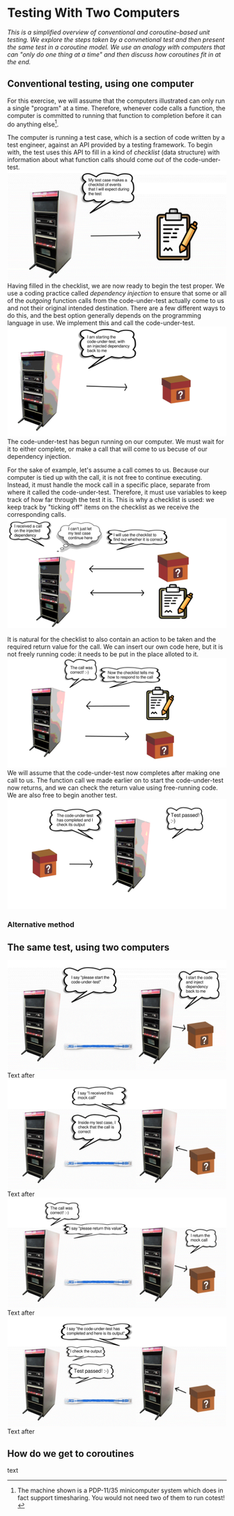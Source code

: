# Testing With Two Computers
_This is a simplified overview of conventional and coroutine-based unit testing. We explore the steps taken by a convnetional test and then present the same test in a coroutine model. We use an analogy with computers that can "only do one thing at a time" and then discuss how coroutines fit in at the end._
## Conventional testing, using one computer
For this exercise, we will assume that the computers illustrated can only run a single "program" at a time. Therefore, whenever code calls a function, the computer is committed to running that function to completion before it can do anything else[^1].

The computer is running a test case, which is a section of code written by a test engineer, against an API provided by a testing framework. To begin with, the test uses this API to fill in a kind of _checklist_ (data structure) with information about what function calls should come _out_ of the code-under-test.
![My test case makes a checklist of events that I will expect during the test.](/coroutines/docs/images/current_1.png)
Having filled in the checklist, we are now ready to begin the test proper. We use a coding practice called _dependency injection_ to ensure that some or all of the _outgoing_ function calls from the code-under-test actually come to us and not their original intended destination. There are a few different ways to do this, and the best option generally depends on the programming language in use. We implement this and call the code-under-test.
![I am starting the code-under-test, with an injected dependancy back to me.](/coroutines/docs/images/current_2.png)
The code-under-test has begun running on our computer. We must wait for it to either complete, or make a call that will come to us becuse of our dependency injection. 

For the sake of example, let's assume a call comes to us. Because our computer is tied up with the call, it is not free to continue executing. Instead, it must handle the mock call in a specific place, separate from where it called the code-under-test. Therefore, it must use variables to keep track of how far through the test it is. This is why a checklist is used: we keep track by "ticking off" items on the checklist as we receive the corresponding calls.
![I received a call on the injected dependency. Thinks: I can't just let my test case continue here. I will use the checklist to find out whether it is correct.](/coroutines/docs/images/current_3.png)


It is natural for the checklist to also contain an action to be taken and the required return value for the call. We can insert our own code here, but it is not freely running code: it needs to be put in the place alloted to it. 
![The call was correct! Now the checklist tells me how to respond to the call.](/coroutines/docs/images/current_4.png)
We will assume that the code-under-test now completes after making one call to us. The function call we made earlier on to start the code-under-test now returns, and we can check the return value using free-running code. We are also free to begin another test.
![The code-under-test has completed and I check its output. Test passed!](/coroutines/docs/images/current_5.png)
### Alternative method
## The same test, using two computers
![I say "please start the code-under-test". I start the code and inject dependency back to me.](/coroutines/docs/images/cotest_1.png)
Text after
![I say "I received this mock call". Inside my test case, I check that the call is correct.](/coroutines/docs/images/cotest_2.png)
Text after
![The call was correct! I say "please return this value". I return the mock call.](/coroutines/docs/images/cotest_3.png)
Text after
![I say "the code-under-test has completed and here is its output". I check the output. Test passed!](/coroutines/docs/images/cotest_4.png)
Text after
## How do we get to coroutines
text

[^1]: The machine shown is a PDP-11/35 minicomputer system which does in fact support timesharing. You would not need two of them to run cotest!
